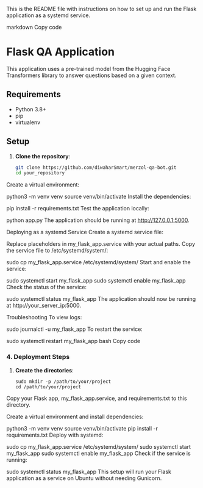 This is the README file with instructions on how to set up and run the Flask application as a systemd service.

markdown
Copy code
# Flask QA Application

This application uses a pre-trained model from the Hugging Face Transformers library to answer questions based on a given context.

## Requirements

- Python 3.8+
- pip
- virtualenv

## Setup

1. **Clone the repository**:
   ```sh
   git clone https://github.com/diwaharSmart/merzol-qa-bot.git
   cd your_repository
Create a virtual environment:


python3 -m venv venv
source venv/bin/activate
Install the dependencies:


pip install -r requirements.txt
Test the application locally:


python app.py
The application should be running at http://127.0.0.1:5000.

Deploying as a systemd Service
Create a systemd service file:

Replace placeholders in my_flask_app.service with your actual paths.
Copy the service file to /etc/systemd/system/:


sudo cp my_flask_app.service /etc/systemd/system/
Start and enable the service:


sudo systemctl start my_flask_app
sudo systemctl enable my_flask_app
Check the status of the service:


sudo systemctl status my_flask_app
The application should now be running at http://your_server_ip:5000.

Troubleshooting
To view logs:


sudo journalctl -u my_flask_app
To restart the service:

sudo systemctl restart my_flask_app
bash
Copy code

### 4. Deployment Steps

1. **Create the directories**:
   ```
   sudo mkdir -p /path/to/your/project
   cd /path/to/your/project
Copy your Flask app, my_flask_app.service, and requirements.txt to this directory.

Create a virtual environment and install dependencies:


python3 -m venv venv
source venv/bin/activate
pip install -r requirements.txt
Deploy with systemd:


sudo cp my_flask_app.service /etc/systemd/system/
sudo systemctl start my_flask_app
sudo systemctl enable my_flask_app
Check if the service is running:


sudo systemctl status my_flask_app
This setup will run your Flask application as a service on Ubuntu without needing Gunicorn.